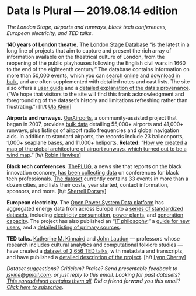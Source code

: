 Data Is Plural — 2019.08.14 edition
===================================

*The London Stage, airports and runways, black tech conferences, European electricity, and TED talks.*


__140 years of London theatre.__ The [London Stage Database](https://londonstagedatabase.usu.edu/) “is the latest in a long line of projects that aim to capture and present the rich array of information available on the theatrical culture of London, from the reopening of the public playhouses following the English civil wars in 1660 to the end of the eighteenth century.” The database contains information on more than 50,000 events, which you can [search online](https://londonstagedatabase.usu.edu/search.php) and [download in bulk](https://londonstagedatabase.usu.edu/data.php), and are often supplemented with detailed notes and cast lists. The site also offers a [user guide](https://londonstagedatabase.usu.edu/guide.php) and a [detailed explanation of the data’s provenance](https://londonstagedatabase.usu.edu/about.php). (“We hope that visitors to the site will find this frank acknowledgment and foregrounding of the dataset’s history and limitations refreshing rather than frustrating.”) [h/t [Ula Klein](https://twitter.com/KleinUla/status/1149815316358340616)]


__Airports and runways.__ [OurAirports](http://ourairports.com/), a community-assisted project that began in 2007, provides [bulk data](http://ourairports.com/data/) detailing 55,000+ airports and 41,000+ runways, plus listings of airport radio frequencies and global navigation aids. In addition to standard airports, the records include 23 balloonports, 1,000+ seaplane bases, and 11,000+ heliports. __Related:__ “[How we created a map of the global architecture of airport runways, which turned out to be a wind map](https://towardsdatascience.com/trails-of-wind-39967f07a67f).” [h/t [Robin Hawkes](https://www.getrevue.co/profile/maps/issues/spatial-awareness-5-maps-spatial-newsletter-by-robin-hawkes-188158)]


__Black tech conferences.__ [ThePLUG](https://tpinsights.com/), a news site that reports on the black innovation economy, [has been collecting data](https://tpinsights.com/2018/09/28/black-tech-conferences-offer-a-lifeline-in-a-predominantly-white-industry/) on conferences for black tech professionals. [The dataset](https://airtable.com/shr5YDyyXCC2HQF6E) currently contains 33 events in more than a dozen cities, and lists their costs, year started, contact information, sponsors, and more. [h/t [Sherrell Dorsey](https://www.sherrelldorsey.com/)]


__European electricity.__ The [Open Power System Data platform](https://open-power-system-data.org/) has aggregated energy data from across Europe into a [series of standardized datasets](https://data.open-power-system-data.org/), including [electricity consumption](https://data.open-power-system-data.org/time_series/), [power plants](https://data.open-power-system-data.org/national_generation_capacity/2019-02-22), and [generation capacity](https://data.open-power-system-data.org/national_generation_capacity/2019-02-22). The project has also published an “[IT philosophy](https://open-power-system-data.org/it),” a [guide for new users](https://open-power-system-data.org/step-by-step), and a [detailed listing of primary sources](https://open-power-system-data.org/data-sources).


__TED talks.__ [Katherine M. Kinnaird](http://katherinemkinnaird.net/) and [John Laudun](http://johnlaudun.org/) — professors whose research includes cultural analytics and computational folklore studies — have created a [dataset of 2,656 TED talks](https://github.com/kinnaird-laudun/data/tree/master/Release_v0), with metadata and transcripts, and have published a [detailed description of the project](https://culturalanalytics.org/2019/07/ted-talks-as-data/). [h/t [Lynn Cherny](https://pinboard.in/u:arnicas/t:datasets/)]


*Dataset suggestions? Criticism? Praise? Send presentable feedback to <jsvine@gmail.com>, or just reply to this email. Looking for past datasets? [This spreadsheet contains them all](https://docs.google.com/spreadsheets/d/1wZhPLMCHKJvwOkP4juclhjFgqIY8fQFMemwKL2c64vk). Did a friend forward you this email? [Click here to subscribe](https://tinyletter.com/data-is-plural).*
